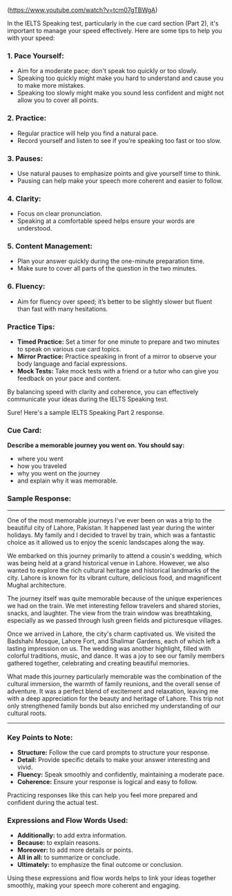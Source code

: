 (https://www.youtube.com/watch?v=tcm07gTBWgA)

In the IELTS Speaking test, particularly in the cue card section (Part 2), it's important to manage your speed effectively. Here are some tips to help you with your speed:

### 1. **Pace Yourself:**
   - Aim for a moderate pace; don't speak too quickly or too slowly.
   - Speaking too quickly might make you hard to understand and cause you to make more mistakes.
   - Speaking too slowly might make you sound less confident and might not allow you to cover all points.

### 2. **Practice:**
   - Regular practice will help you find a natural pace.
   - Record yourself and listen to see if you’re speaking too fast or too slow.

### 3. **Pauses:**
   - Use natural pauses to emphasize points and give yourself time to think.
   - Pausing can help make your speech more coherent and easier to follow.

### 4. **Clarity:**
   - Focus on clear pronunciation.
   - Speaking at a comfortable speed helps ensure your words are understood.

### 5. **Content Management:**
   - Plan your answer quickly during the one-minute preparation time.
   - Make sure to cover all parts of the question in the two minutes.

### 6. **Fluency:**
   - Aim for fluency over speed; it’s better to be slightly slower but fluent than fast with many hesitations.

### Practice Tips:

- **Timed Practice:** Set a timer for one minute to prepare and two minutes to speak on various cue card topics.
- **Mirror Practice:** Practice speaking in front of a mirror to observe your body language and facial expressions.
- **Mock Tests:** Take mock tests with a friend or a tutor who can give you feedback on your pace and content.

By balancing speed with clarity and coherence, you can effectively communicate your ideas during the IELTS Speaking test.

Sure! Here's a sample IELTS Speaking Part 2 response. 

### Cue Card:
**Describe a memorable journey you went on. You should say:**
- where you went
- how you traveled
- why you went on the journey
- and explain why it was memorable.

### Sample Response:

---

One of the most memorable journeys I've ever been on was a trip to the beautiful city of Lahore, Pakistan. It happened last year during the winter holidays. My family and I decided to travel by train, which was a fantastic choice as it allowed us to enjoy the scenic landscapes along the way.

We embarked on this journey primarily to attend a cousin's wedding, which was being held at a grand historical venue in Lahore. However, we also wanted to explore the rich cultural heritage and historical landmarks of the city. Lahore is known for its vibrant culture, delicious food, and magnificent Mughal architecture.

The journey itself was quite memorable because of the unique experiences we had on the train. We met interesting fellow travelers and shared stories, snacks, and laughter. The view from the train window was breathtaking, especially as we passed through lush green fields and picturesque villages.

Once we arrived in Lahore, the city's charm captivated us. We visited the Badshahi Mosque, Lahore Fort, and Shalimar Gardens, each of which left a lasting impression on us. The wedding was another highlight, filled with colorful traditions, music, and dance. It was a joy to see our family members gathered together, celebrating and creating beautiful memories.

What made this journey particularly memorable was the combination of the cultural immersion, the warmth of family reunions, and the overall sense of adventure. It was a perfect blend of excitement and relaxation, leaving me with a deep appreciation for the beauty and heritage of Lahore. This trip not only strengthened family bonds but also enriched my understanding of our cultural roots.

---

### Key Points to Note:

- **Structure:** Follow the cue card prompts to structure your response.
- **Detail:** Provide specific details to make your answer interesting and vivid.
- **Fluency:** Speak smoothly and confidently, maintaining a moderate pace.
- **Coherence:** Ensure your response is logical and easy to follow.

Practicing responses like this can help you feel more prepared and confident during the actual test.


### Expressions and Flow Words Used:

- **Additionally:** to add extra information.
- **Because:** to explain reasons.
- **Moreover:** to add more details or points.
- **All in all:** to summarize or conclude.
- **Ultimately:** to emphasize the final outcome or conclusion.

Using these expressions and flow words helps to link your ideas together smoothly, making your speech more coherent and engaging.

